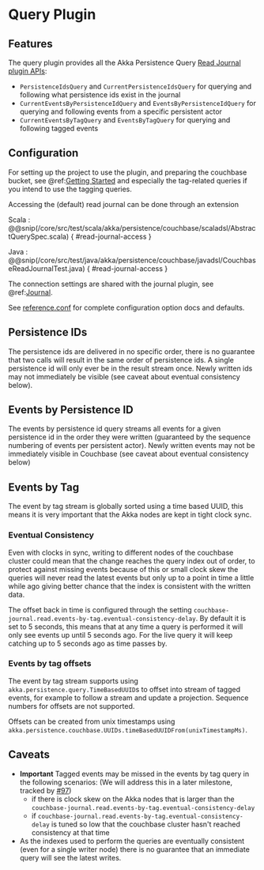 # Query Plugin

## Features

The query plugin provides all the Akka Persistence Query [Read Journal plugin APIs](https://doc.akka.io/docs/akka/current/persistence-query.html#readjournal-plugin-api):

 * `PersistenceIdsQuery` and `CurrentPersistenceIdsQuery` for querying and following what persistence ids exist in the journal
 * `CurrentEventsByPersistenceIdQuery` and `EventsByPersistenceIdQuery` for querying and following events from a specific persistent actor  
 * `CurrentEventsByTagQuery` and `EventsByTagQuery` for querying and following tagged events

## Configuration

For setting up the project to use the plugin, and preparing the couchbase bucket, see @ref:[Getting Started](getting-started.md)
and especially the tag-related queries if you intend to use the tagging queries.

Accessing the (default) read journal can be done through an extension

Scala
:  @@snip(/core/src/test/scala/akka/persistence/couchbase/scaladsl/AbstractQuerySpec.scala) { #read-journal-access }  

Java
:  @@snip(/core/src/test/java/akka/persistence/couchbase/javadsl/CouchbaseReadJournalTest.java) { #read-journal-access }

The connection settings are shared with the journal plugin, see @ref:[Journal](journal.md). 
 
See [reference.conf](https://github.com/akka/akka-persistence-couchbase/blob/master/core/src/main/resources/reference.conf) 
for complete configuration option docs and defaults.

## Persistence IDs

The persistence ids are delivered in no specific order, there is no guarantee that two calls will result in the same
order of persistence ids. A single persistence id will only ever be in the result stream once. Newly written ids may
not immediately be visible (see caveat about eventual consistency below). 

## Events by Persistence ID

The events by persistence id query streams all events for a given persistence id in the order they were written 
(guaranteed by the sequence numbering of events per persistent actor). 
Newly written events may not be immediately visible in Couchbase (see caveat about eventual consistency below)

## Events by Tag 

The event by tag stream is globally sorted using a time based UUID, this means it is very important that the Akka
nodes are kept in tight clock sync. 

### Eventual Consistency
Even with clocks in sync, writing to different nodes of the couchbase cluster
could mean that the change reaches the query index out of order, to protect against missing events because of this
or small clock skew the queries will never read the latest events but only up to a point in time a little while ago
giving better chance that the index is consistent with the written data.

The offset back in time is configured through the setting `couchbase-journal.read.events-by-tag.eventual-consistency-delay`.
By default it is set to 5 seconds, this means that at any time a query is performed it will only see events up until
5 seconds ago. For the live query it will keep catching up to 5 seconds ago as time passes by. 

### Events by tag offsets

The event by tag stream supports using `akka.persistence.query.TimeBasedUUID`s to offset into stream of tagged events,
for example to follow a stream and update a projection. Sequence numbers for offsets are not supported.

Offsets can be created from unix timestamps using `akka.persistence.couchbase.UUIDs.timeBasedUUIDFrom(unixTimestampMs)`.

## Caveats

 * **Important** Tagged events may be missed in the events by tag query in the following scenarios: (We will address this in a later milestone, 
     tracked by [#97](https://github.com/akka/akka-persistence-couchbase/issues/97))
    * if there is clock skew on the Akka nodes that is larger than the `couchbase-journal.read.events-by-tag.eventual-consistency-delay`
    * if `couchbase-journal.read.events-by-tag.eventual-consistency-delay` is tuned so low that the couchbase cluster
     hasn't reached consistency at that time
 * As the indexes used to perform the queries are eventually consistent (even for a single writer node) there 
   is no guarantee that an immediate query will see the latest writes.
 